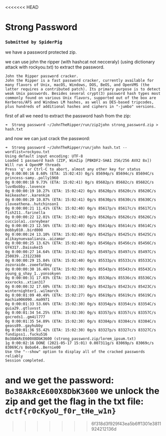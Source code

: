 <<<<<<< HEAD
# Strong Password
### `Submitted by SpiderPig`

we have a password protected zip.

we can use john the ripper (with hashcat not necceraly) (using dictionary attack with rockyou.txt)
to extract the password.

```
John the Ripper password cracker.
John the Ripper is a fast password cracker, currently available for many flavors of Unix, macOS, Windows, DOS, BeOS, and OpenVMS (the latter requires a contributed patch). Its primary purpose is to detect weak Unix passwords. Besides several crypt(3) password hash types most commonly found on various Unix flavors, supported out of the box are Kerberos/AFS and Windows LM hashes, as well as DES-based tripcodes, plus hundreds of additional hashes and ciphers in "-jumbo" versions.
```
first of all we need to extract the password hash from the zip:
```
➜  Strong password ~/JohnTheRipper/run/zip2john strong_password.zip > hash.txt
```
and now we can just crack the password:
```
➜  Strong password ~/JohnTheRipper/run/john hash.txt --wordlist=rockyou.txt
Using default input encoding: UTF-8
Loaded 1 password hash (ZIP, WinZip [PBKDF2-SHA1 256/256 AVX2 8x])
Will run 4 OpenMP threads
Press 'q' or Ctrl-C to abort, almost any other key for status
0g 0:00:00:16 8.60% (ETA: 15:02:43) 0g/s 85694p/s 85694c/s 85694C/s princess-samy..polly1960
0g 0:00:00:18 9.73% (ETA: 15:02:41) 0g/s 85682p/s 85682c/s 85682C/s luv4bobby..lovence
0g 0:00:00:19 10.27% (ETA: 15:02:42) 0g/s 85620p/s 85620c/s 85620C/s keikeasher..karenkim
0g 0:00:00:20 10.87% (ETA: 15:02:41) 0g/s 85630p/s 85630c/s 85630C/s iloveathena..hutchinson1
0g 0:00:00:21 11.41% (ETA: 15:02:40) 0g/s 85617p/s 85617c/s 85617C/s fish211..farinella
0g 0:00:00:22 12.01% (ETA: 15:02:40) 0g/s 85626p/s 85626c/s 85626C/s cucciola1..coreybear
0g 0:00:00:23 12.56% (ETA: 15:02:40) 0g/s 85614p/s 85614c/s 85614C/s bobby010..bird000
0g 0:00:00:24 13.10% (ETA: 15:02:40) 0g/s 85425p/s 85425c/s 85425C/s alikaynuevaalianza..aizamar
0g 0:00:00:25 13.62% (ETA: 15:02:40) 0g/s 85456p/s 85456c/s 85456C/s GY4317..Daisuke15
0g 0:00:00:27 14.64% (ETA: 15:02:41) 0g/s 85497p/s 85497c/s 85497C/s 250839..23122388
0g 0:00:00:29 15.84% (ETA: 15:02:40) 0g/s 85533p/s 85533c/s 85533C/s zozoraide..zoeefatboy
0g 0:00:00:30 16.46% (ETA: 15:02:39) 0g/s 85543p/s 85543c/s 85543C/s young_g_shay_1..yonsokyen
0g 0:00:00:31 17.03% (ETA: 15:02:39) 0g/s 85536p/s 85536c/s 85536C/s xxxrocks..xtian317
0g 0:00:00:32 17.60% (ETA: 15:02:38) 0g/s 85423p/s 85423c/s 85423C/s winternighter1..wilmarck
0g 0:00:01:09 40.49% (ETA: 15:02:27) 0g/s 85619p/s 85619c/s 85619C/s machia906090..ma9971
0g 0:00:01:33 53.66% (ETA: 15:02:30) 0g/s 83354p/s 83354c/s 83354C/s guia29..gtluvsst
0g 0:00:01:34 54.25% (ETA: 15:02:30) 0g/s 83357p/s 83357c/s 83357C/s gocreds1..gm4il777
0g 0:00:01:35 54.89% (ETA: 15:02:30) 0g/s 83384p/s 83384c/s 83384C/s geass89..gayhubby
0g 0:00:01:36 55.42% (ETA: 15:02:30) 0g/s 83327p/s 83327c/s 83327C/s fundipss1..fucku516
Bo38AkRcE600X8DbK3600 (strong_password.zip/lorem_ipsum.txt)
1g 0:00:02:16 DONE (2021-05-17 15:01) 0.007311g/s 83069p/s 83069c/s 83069C/s Bobo64..Bernie00
Use the "--show" option to display all of the cracked passwords reliably
Session completed.
```

and we get the password:
`Bo38AkRcE600X8DbK3600`
we unlock the zip and get the flag in the txt file:
`dctf{r0cKyoU_f0r_tHe_w1n}`
=======

>>>>>>> 6f318d3f929f43ea5b6ff1301e3811924212136d
